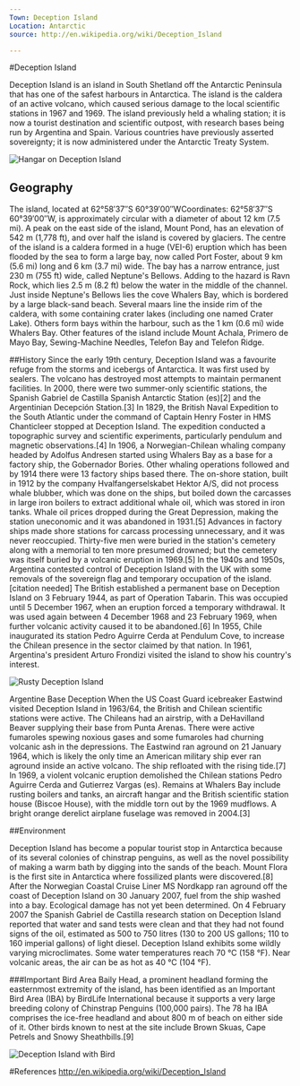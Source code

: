 ```yaml
---
Town: Deception Island
Location: Antarctic
source: http://en.wikipedia.org/wiki/Deception_Island

---
```


#Deception Island

Deception Island is an island in South Shetland off the Antarctic Peninsula that has one of the safest harbours in Antarctica. The island is the caldera of an active volcano, which caused serious damage to the local scientific stations in 1967 and 1969. The island previously held a whaling station; it is now a tourist destination and scientific outpost, with research bases being run by Argentina and Spain. Various countries have previously asserted sovereignty; it is now administered under the Antarctic Treaty System.

![Hangar on Deception Island](http://upload.wikimedia.org/wikipedia/commons/0/0f/Deception-Hangar.jpg)

## Geography

The island, located at 62°58′37″S 60°39′00″WCoordinates: 62°58′37″S 60°39′00″W, is approximately circular with a diameter of about 12 km (7.5 mi). A peak on the east side of the island, Mount Pond, has an elevation of 542 m (1,778 ft), and over half the island is covered by glaciers. The centre of the island is a caldera formed in a huge (VEI-6) eruption which has been flooded by the sea to form a large bay, now called Port Foster, about 9 km (5.6 mi) long and 6 km (3.7 mi) wide. The bay has a narrow entrance, just 230 m (755 ft) wide, called Neptune's Bellows. Adding to the hazard is Ravn Rock, which lies 2.5 m (8.2 ft) below the water in the middle of the channel. Just inside Neptune's Bellows lies the cove Whalers Bay, which is bordered by a large black-sand beach.
Several maars line the inside rim of the caldera, with some containing crater lakes (including one named Crater Lake). Others form bays within the harbour, such as the 1 km (0.6 mi) wide Whalers Bay. Other features of the island include Mount Achala, Primero de Mayo Bay, Sewing-Machine Needles, Telefon Bay and Telefon Ridge.


##History
Since the early 19th century, Deception Island was a favourite refuge from the storms and icebergs of Antarctica. It was first used by sealers. The volcano has destroyed most attempts to maintain permanent facilities. In 2000, there were two summer-only scientific stations, the Spanish Gabriel de Castilla Spanish Antarctic Station (es)[2] and the Argentinian Decepción Station.[3]
In 1829, the British Naval Expedition to the South Atlantic under the command of Captain Henry Foster in HMS Chanticleer stopped at Deception Island. The expedition conducted a topographic survey and scientific experiments, particularly pendulum and magnetic observations.[4]
In 1906, a Norwegian-Chilean whaling company headed by Adolfus Andresen started using Whalers Bay as a base for a factory ship, the Gobernador Bories. Other whaling operations followed and by 1914 there were 13 factory ships based there. The on-shore station, built in 1912 by the company Hvalfangerselskabet Hektor A/S, did not process whale blubber, which was done on the ships, but boiled down the carcasses in large iron boilers to extract additional whale oil, which was stored in iron tanks. Whale oil prices dropped during the Great Depression, making the station uneconomic and it was abandoned in 1931.[5] Advances in factory ships made shore stations for carcass processing unnecessary, and it was never reoccupied. Thirty-five men were buried in the station's cemetery along with a memorial to ten more presumed drowned; but the cemetery was itself buried by a volcanic eruption in 1969.[5]
In the 1940s and 1950s, Argentina contested control of Deception Island with the UK with some removals of the sovereign flag and temporary occupation of the island.[citation needed]
The British established a permanent base on Deception Island on 3 February 1944, as part of Operation Tabarin. This was occupied until 5 December 1967, when an eruption forced a temporary withdrawal. It was used again between 4 December 1968 and 23 February 1969, when further volcanic activity caused it to be abandoned.[6]
In 1955, Chile inaugurated its station Pedro Aguirre Cerda at Pendulum Cove, to increase the Chilean presence in the sector claimed by that nation.
In 1961, Argentina's president Arturo Frondizi visited the island to show his country's interest.


![Rusty Deception Island](http://upload.wikimedia.org/wikipedia/commons/8/80/Antarctic%2C_Deception_Island_%28js%29_43.jpg)

Argentine Base Deception
When the US Coast Guard icebreaker Eastwind visited Deception Island in 1963/64, the British and Chilean scientific stations were active. The Chileans had an airstrip, with a DeHavilland Beaver supplying their base from Punta Arenas. There were active fumaroles spewing noxious gases and some fumaroles had churning volcanic ash in the depressions. The Eastwind ran aground on 21 January 1964, which is likely the only time an American military ship ever ran aground inside an active volcano. The ship refloated with the rising tide.[7]
In 1969, a violent volcanic eruption demolished the Chilean stations Pedro Aguirre Cerda and Gutierrez Vargas (es). Remains at Whalers Bay include rusting boilers and tanks, an aircraft hangar and the British scientific station house (Biscoe House), with the middle torn out by the 1969 mudflows. A bright orange derelict airplane fuselage was removed in 2004.[3]

##Environment

Deception Island has become a popular tourist stop in Antarctica because of its several colonies of chinstrap penguins, as well as the novel possibility of making a warm bath by digging into the sands of the beach. Mount Flora is the first site in Antarctica where fossilized plants were discovered.[8]
After the Norwegian Coastal Cruise Liner MS Nordkapp ran aground off the coast of Deception Island on 30 January 2007, fuel from the ship washed into a bay. Ecological damage has not yet been determined. On 4 February 2007 the Spanish Gabriel de Castilla research station on Deception Island reported that water and sand tests were clean and that they had not found signs of the oil, estimated as 500 to 750 litres (130 to 200 US gallons; 110 to 160 imperial gallons) of light diesel.
Deception Island exhibits some wildly varying microclimates. Some water temperatures reach 70 °C (158 °F). Near volcanic areas, the air can be as hot as 40 °C (104 °F).

###Important Bird Area
Baily Head, a prominent headland forming the easternmost extremity of the island, has been identified as an Important Bird Area (IBA) by BirdLife International because it supports a very large breeding colony of Chinstrap Penguins (100,000 pairs). The 78 ha IBA comprises the ice-free headland and about 800 m of beach on either side of it. Other birds known to nest at the site include Brown Skuas, Cape Petrels and Snowy Sheathbills.[9]

![Deception Island with Bird](http://upload.wikimedia.org/wikipedia/commons/7/72/Deception-Base.jpg)

#References
http://en.wikipedia.org/wiki/Deception_Island
